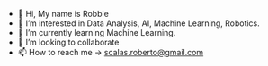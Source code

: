 - 👋 Hi, My name is Robbie
- 👀 I’m interested in Data Analysis, AI, Machine Learning, Robotics.
- 🌱 I’m currently learning Machine Learning.
- 💞️ I’m looking to collaborate
- 📫 How to reach me -> scalas.roberto@gmail.com

<!---
robsca/robsca is a ✨ special ✨ repository because its `README.md` (this file) appears on your GitHub profile.
You can click the Preview link to take a look at your changes.
--->
